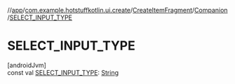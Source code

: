 //[app](../../../../index.md)/[com.example.hotstuffkotlin.ui.create](../../index.md)/[CreateItemFragment](../index.md)/[Companion](index.md)/[SELECT_INPUT_TYPE](-s-e-l-e-c-t_-i-n-p-u-t_-t-y-p-e.md)

# SELECT_INPUT_TYPE

[androidJvm]\
const val [SELECT_INPUT_TYPE](-s-e-l-e-c-t_-i-n-p-u-t_-t-y-p-e.md): [String](https://kotlinlang.org/api/latest/jvm/stdlib/kotlin/-string/index.html)
